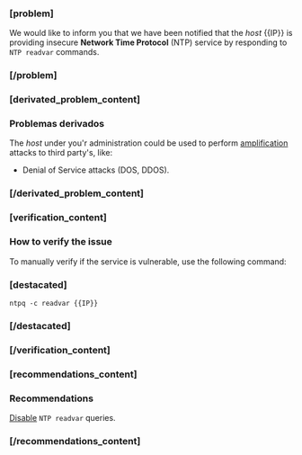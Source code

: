 ### [problem]
We would like to inform you that we have been notified that the *host*  {{IP}} is providing insecure **Network Time Protocol** (NTP) service by responding to `NTP readvar` commands.

### [/problem]
### [derivated_problem_content]

### Problemas derivados

The *host*  under you'r administration could be used to perform [amplification](https://www.us-cert.gov/ncas/alerts/TA14-017A) attacks to third party's, like:

* Denial of Service attacks (DOS, DDOS).

### [/derivated_problem_content]
### [verification_content]

### How to verify the issue

To manually verify if the service is vulnerable, use the following command:

### [destacated]
    ntpq -c readvar {{IP}}
### [/destacated]

### [/verification_content]
### [recommendations_content]

### Recommendations

[Disable](http://www.team-cymru.org/ReadingRoom/Templates/secure-ntp-template.html)
`NTP readvar` queries.
### [/recommendations_content]
